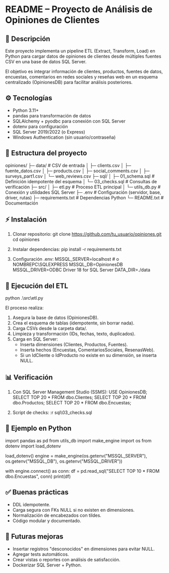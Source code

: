 README – Proyecto de Análisis de Opiniones de Clientes
=====================================================

📌 Descripción
--------------
Este proyecto implementa un pipeline ETL (Extract, Transform, Load) en Python para cargar datos de opiniones de clientes desde múltiples fuentes CSV en una base de datos SQL Server.

El objetivo es integrar información de clientes, productos, fuentes de datos, encuestas, comentarios en redes sociales y reseñas web en un esquema centralizado (OpinionesDB) para facilitar análisis posteriores.

⚙️ Tecnologías
--------------
- Python 3.11+
- pandas para transformación de datos
- SQLAlchemy + pyodbc para conexión con SQL Server
- dotenv para configuración
- SQL Server 2019/2022 (o Express)
- Windows Authentication (sin usuario/contraseña)

📂 Estructura del proyecto
--------------------------
opiniones/
├─ data/                   # CSV de entrada
│  ├─ clients.csv
│  ├─ fuente_datos.csv
│  ├─ products.csv
│  ├─ social_comments.csv
│  ├─ surveys_part1.csv
│  └─ web_reviews.csv
├─ sql/
│  ├─ 01_schema.sql        # Definición idempotente del esquema
│  └─ 03_checks.sql        # Consultas de verificación
├─ src/
│  ├─ etl.py               # Proceso ETL principal
│  └─ utils_db.py          # Conexión y utilidades SQL Server
├─ .env                    # Configuración (servidor, base, driver, rutas)
├─ requirements.txt        # Dependencias Python
└─ README.txt              # Documentación

⚡ Instalación
--------------
1. Clonar repositorio:
   git clone https://github.com/tu_usuario/opiniones.git
   cd opiniones

2. Instalar dependencias:
   pip install -r requirements.txt

3. Configuración .env:
   MSSQL_SERVER=localhost          # o NOMBREPC\SQLEXPRESS
   MSSQL_DB=OpinionesDB
   MSSQL_DRIVER=ODBC Driver 18 for SQL Server
   DATA_DIR=./data

🚀 Ejecución del ETL
--------------------
python .\src\etl.py

El proceso realiza:
1. Asegura la base de datos (OpinionesDB).
2. Crea el esquema de tablas (idempotente, sin borrar nada).
3. Carga CSVs desde la carpeta data/.
4. Limpieza y transformación (IDs, fechas, texto, duplicados).
5. Carga en SQL Server:
   - Inserta dimensiones (Clientes, Productos, Fuentes).
   - Inserta hechos (Encuestas, ComentariosSociales, ResenasWeb).
   - Si un IdCliente o IdProducto no existe en su dimensión, se inserta NULL.

📊 Verificación
---------------
1. Con SQL Server Management Studio (SSMS):
   USE OpinionesDB;
   SELECT TOP 20 * FROM dbo.Clientes;
   SELECT TOP 20 * FROM dbo.Productos;
   SELECT TOP 20 * FROM dbo.Encuestas;

2. Script de checks:
   :r sql\03_checks.sql

📘 Ejemplo en Python
--------------------
import pandas as pd
from utils_db import make_engine
import os
from dotenv import load_dotenv

load_dotenv()
engine = make_engine(os.getenv("MSSQL_SERVER"), os.getenv("MSSQL_DB"), os.getenv("MSSQL_DRIVER"))

with engine.connect() as conn:
    df = pd.read_sql("SELECT TOP 10 * FROM dbo.Encuestas", conn)
    print(df)

✅ Buenas prácticas
------------------
- DDL idempotente.
- Carga segura con FKs NULL si no existen en dimensiones.
- Normalización de encabezados con tildes.
- Código modular y documentado.

📝 Futuras mejoras
------------------
- Insertar registros "desconocidos" en dimensiones para evitar NULL.
- Agregar tests automáticos.
- Crear vistas o reportes con análisis de satisfacción.
- Dockerizar SQL Server + Python.
